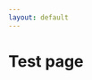 ```yaml
---
layout: default
---
```

# Test page

<div id="test" class="ui-pagination"></div>

<script>
var Page = ui.Pagination;
new Page('#test', {
  total: 120,
  page: 1,
  size: 10,
  pages: 5
});
</script>